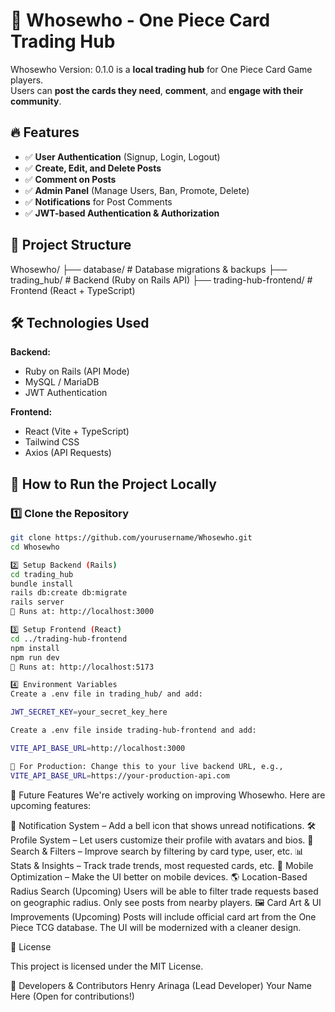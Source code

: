 # 🎴 Whosewho - One Piece Card Trading Hub

Whosewho Version: 0.1.0 is a **local trading hub** for One Piece Card Game players.  
Users can **post the cards they need**, **comment**, and **engage with their community**.

## 🔥 Features
- ✅ **User Authentication** (Signup, Login, Logout)
- ✅ **Create, Edit, and Delete Posts**
- ✅ **Comment on Posts**
- ✅ **Admin Panel** (Manage Users, Ban, Promote, Delete)
- ✅ **Notifications** for Post Comments
- ✅ **JWT-based Authentication & Authorization**

## 📂 Project Structure
Whosewho/ 
├── database/ # Database migrations & backups 
├── trading_hub/ # Backend (Ruby on Rails API) ├── trading-hub-frontend/ # Frontend (React + TypeScript)




## 🛠️ Technologies Used
**Backend:**
- Ruby on Rails (API Mode)
- MySQL / MariaDB
- JWT Authentication

**Frontend:**
- React (Vite + TypeScript)
- Tailwind CSS
- Axios (API Requests)

## 🚀 How to Run the Project Locally
### 1️⃣ **Clone the Repository**
```sh
git clone https://github.com/yourusername/Whosewho.git
cd Whosewho

2️⃣ Setup Backend (Rails)
cd trading_hub
bundle install
rails db:create db:migrate
rails server
📌 Runs at: http://localhost:3000

3️⃣ Setup Frontend (React)
cd ../trading-hub-frontend
npm install
npm run dev
📌 Runs at: http://localhost:5173

4️⃣ Environment Variables
Create a .env file in trading_hub/ and add:

JWT_SECRET_KEY=your_secret_key_here 

Create a .env file inside trading-hub-frontend and add:

VITE_API_BASE_URL=http://localhost:3000

🔹 For Production: Change this to your live backend URL, e.g.,
VITE_API_BASE_URL=https://your-production-api.com
```


🚀 Future Features
We're actively working on improving Whosewho. Here are upcoming features:

🔔 Notification System – Add a bell icon that shows unread notifications.
🛠 Profile System – Let users customize their profile with avatars and bios.
🔎 Search & Filters – Improve search by filtering by card type, user, etc.
📊 Stats & Insights – Track trade trends, most requested cards, etc.
📱 Mobile Optimization – Make the UI better on mobile devices.
🌎 Location-Based Radius Search (Upcoming)
Users will be able to filter trade requests based on geographic radius.
Only see posts from nearby players.
🖼 Card Art & UI Improvements (Upcoming)
Posts will include official card art from the One Piece TCG database.
The UI will be modernized with a cleaner design.

📜 License

This project is licensed under the MIT License.

👥 Developers & Contributors
Henry Arinaga (Lead Developer)
Your Name Here (Open for contributions!)